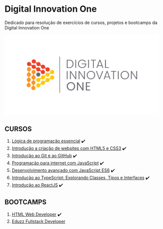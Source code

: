 # Digital Innovation One
Dedicado para resolução de exercícios de cursos, projetos e bootcamps da Digital Innovation One

![logo dio](https://github.com/Darlley/DigitalInnovationOne/blob/main/cover_dio.jpg?raw=true)

## **CURSOS**

1. [Lógica de programação essencial](https://github.com/Darlley/digital-innovation-one/tree/main/cursos/logica-de-programacao) ✔️
2. [Introdução a criação de websites com HTML5 e CSS3](https://github.com/Darlley/digital-innovation-one/tree/main/cursos/introducao-a-criacao-de-websites-com-html5-e-css3) ✔️
3. [Introdução ao Git e ao GitHub](https://github.com/Darlley/digital-innovation-one/tree/main/cursos/introducao-ao-git-e-ao-github) ✔️
4. [Programação para internet com JavaScript](https://github.com/Darlley/digital-innovation-one/tree/main/cursos/programacao-para-internet-com-javascript) ✔️
5. [Desenvolvimento avançado com JavaScript ES6](https://github.com/Darlley/digital-innovation-one/tree/main/cursos/desenvolvimento-avancado-com-javascript-es6) ✔️
6. [Introdução ao TypeScript: Explorando Classes, Tipos e Interfaces](https://github.com/Darlley/digital-innovation-one/tree/main/cursos/introducao-ao-typescript) ✔️
7. [Introdução ao ReactJS](https://certificates.digitalinnovation.one/FCF99A3D) ✔️

## **BOOTCAMPS**

1. [HTML Web Developer](https://github.com/Darlley/digital-innovation-one/tree/main/bootcamp-HTMLWebDeveloper) ✔️
2. [Eduzz Fullstack Developer](https://github.com/Darlley/digital-innovation-one/tree/main/bootcamp-Eduzz-Fullstack-Developer) 